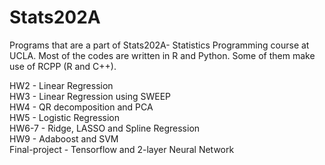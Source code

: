 # Stats202A
Programs that are a part of Stats202A- Statistics Programming course at UCLA.
Most of the codes are written in R and Python. Some of them make use of RCPP (R and C++).

HW2 - Linear Regression  
HW3 - Linear Regression using SWEEP  
HW4 - QR decomposition and PCA  
HW5 - Logistic Regression  
HW6-7 - Ridge, LASSO and Spline Regression  
HW9 - Adaboost and SVM  
Final-project - Tensorflow and 2-layer Neural Network  
